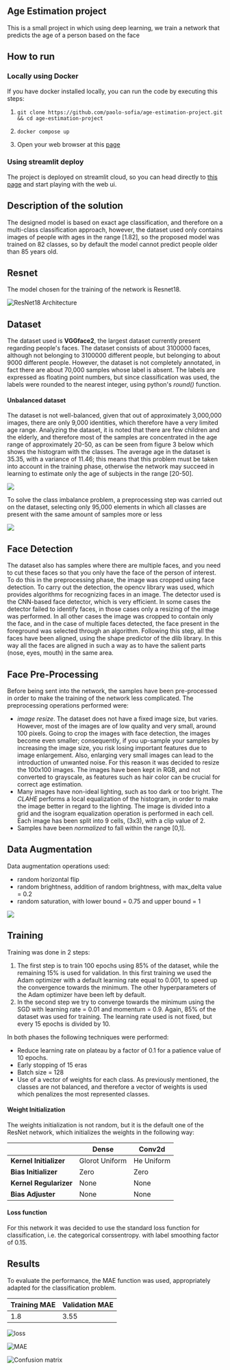 ## Age Estimation project

This is a small project in which using deep learning, we train a network that predicts the age of a person based on the
face

## How to run

### Locally using Docker

If you have docker installed locally, you can run the code by executing this steps:

1. ```shell
   git clone https://github.com/paolo-sofia/age-estimation-project.git && cd age-estimation-project
   ```
2. ```shell
   docker compose up
   ```
3. Open your web browser at this [page](http://0.0.0.0:8501/)

### Using streamlit deploy

The project is deployed on streamlit cloud, so you can head directly to
[this page](https://ageestimation.streamlit.app/) and start playing with the web ui.

## Description of the solution

The designed model is based on exact age classification, and therefore on a multi-class classification approach,
however, the dataset used only contains images of people with ages in the range [1.82], so the proposed model was
trained on 82 classes, so by default the model cannot predict people older than 85 years old.

## Resnet

The model chosen for the training of the network is Resnet18.

![ResNet18 Architecture](data/pictures/model_layers.png)

## Dataset

The dataset used is **VGGface2**, the largest dataset currently present regarding people's faces. The dataset consists
of
about 3100000 faces, although not belonging to 3100000 different people, but belonging to about 9000 different people.
However, the dataset is not completely annotated, in fact there are about 70,000 samples whose label is absent. The
labels are expressed as floating point numbers, but since classification was used, the labels were rounded to the
nearest integer, using python's _round()_ function.

#### Unbalanced dataset

The dataset is not well-balanced, given that out of approximately 3,000,000 images, there are
only 9,000 identities, which therefore have a very limited age range. Analyzing the dataset, it is noted that there
are few children and the elderly, and therefore most of the samples are concentrated in the age range of
approximately 20-50, as can be seen from figure 3 below which shows the histogram with the classes. The average age
in the dataset is 35.35, with a variance of 11.46; this means that this problem must be taken into account in the
training phase, otherwise the network may succeed in learning to estimate only the age of subjects in the
range [20-50].

![](data/pictures/classes_hist.png)

To solve the class imbalance problem, a preprocessing step was carried out on the dataset, selecting only 95,000
elements in which all classes are present with the same amount of samples more or less

![](data/pictures/data_imbalance.png)

## Face Detection

The dataset also has samples where there are multiple faces, and you need to cut these faces so that you only have the
face of the person of interest. To do this in the preprocessing phase, the image was cropped using face detection. To
carry out the detection, the opencv library was used, which provides algorithms for recognizing faces in an image. The
detector used is the CNN-based face detector, which is very efficient. In some cases the detector failed to identify
faces, in those cases only a resizing of the image was performed. In all other cases the image was cropped to
contain only the face, and in the case of multiple faces detected, the face present in the foreground was selected
through an algorithm. Following this step, all the faces have been aligned, using the shape predictor of the dlib
library. In this way all the faces are aligned in such a way as to have the salient parts (nose, eyes, mouth) in the
same area.

## Face Pre-Processing

Before being sent into the network, the samples have been pre-processed in order to make the training of the network
less complicated. The preprocessing operations performed were:

- *image resize*. The dataset does not have a fixed image size, but varies. However, most of the images are of low
  quality
  and very small, around 100 pixels. Going to crop the images with face detection, the images become even smaller;
  consequently, if you up-sample your samples by increasing the image size, you risk losing important features due to
  image enlargement. Also, enlarging very small images can lead to the introduction of unwanted noise. For this reason
  it was decided to resize the 100x100 images. The images have been kept in RGB, and not converted to grayscale, as
  features such as hair color can be crucial for correct age estimation.
- Many images have non-ideal lighting, such as too dark or too bright. The *CLAHE* performs a local equalization of the
  histogram, in order to make the image better in regard to the lighting. The image is divided into a grid and the
  isogram equalization operation is performed in each cell. Each image has been split into 9 cells, (3x3), with a clip
  value of 2.
- Samples have been *normalized* to fall within the range [0,1].

## Data Augmentation

Data augmentation operations used:

- random horizontal flip
- random brightness, addition of random brightness, with max\_delta value = 0.2
- random saturation, with lower bound = 0.75 and upper bound = 1

![](data/pictures/dataset.png)

## **Training**

Training was done in 2 steps:

1. The first step is to train 100 epochs using 85% of the dataset, while the remaining 15% is used for validation. In
   this first training we used the Adam optimizer with a default learning rate equal to 0.001, to speed up the
   convergence towards the minimum. The other hyperparameters of the Adam optimizer have been left by default.
2. In the second step we try to converge towards the minimum using the SGD with learning rate = 0.01 and momentum = 0.9.
   Again, 85% of the dataset was used for training. The learning rate used is not fixed, but every 15 epochs is divided
   by 10.

In both phases the following techniques were performed:

- Reduce learning rate on plateau by a factor of 0.1 for a patience value of 10 epochs.
- Early stopping of 15 eras
- Batch size = 128
- Use of a vector of weights for each class. As previously mentioned, the classes are not balanced, and therefore a
  vector of weights is used which penalizes the most represented classes.

#### Weight Initialization

The weights initialization is not random, but it is the default one of the ResNet network, which initializes the
weights in the following way:

|                        | **Dense**      | **Conv2d** |
|------------------------|----------------|------------|
| **Kernel Initializer** | Glorot Uniform | He Uniform |
| **Bias Initializer**   | Zero           | Zero       |
| **Kernel Regularizer** | None           | None       |
| **Bias Adjuster**      | None           | None       |

#### **Loss function**

For this network it was decided to use the standard loss function for classification, i.e. the categorical corssentropy.
with label smoothing factor of 0.15.

## **Results**

To evaluate the performance, the MAE function was used, appropriately adapted for the classification problem.

| Training MAE | Validation MAE |
|--------------|----------------|
| 1.8          | 3.55           |

![loss](data/pictures/training_loss_regularization.png)

![MAE](data/pictures/training_mae.png)

![Confusion matrix](data/pictures/confusion_matrix.png)

